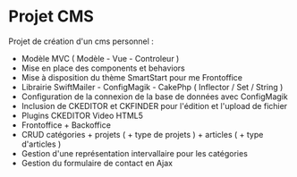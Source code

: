 ﻿Projet CMS
==========
Projet de cr&eacute;ation d'un cms personnel :
- Modèle MVC ( Modèle - Vue - Controleur )
- Mise en place des components et behaviors
- Mise à disposition du thème SmartStart pour me Frontoffice
- Librairie SwiftMailer - ConfigMagik - CakePhp ( Inflector / Set / String )
- Configuration de la connexion de la base de données avec ConfigMagik
- Inclusion de CKEDITOR et CKFINDER pour l'édition et l'upload de fichier
- Plugins CKEDITOR Video HTML5
- Frontoffice + Backoffice
- CRUD catégories + projets ( + type de projets ) + articles ( + type d'articles )
- Gestion d'une représentation intervallaire pour les catégories
- Gestion du formulaire de contact en Ajax